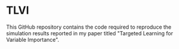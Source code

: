 # TLVI
This GitHub repository contains the code required to reproduce the simulation results reported in my paper titled "Targeted Learning for Variable Importance".
